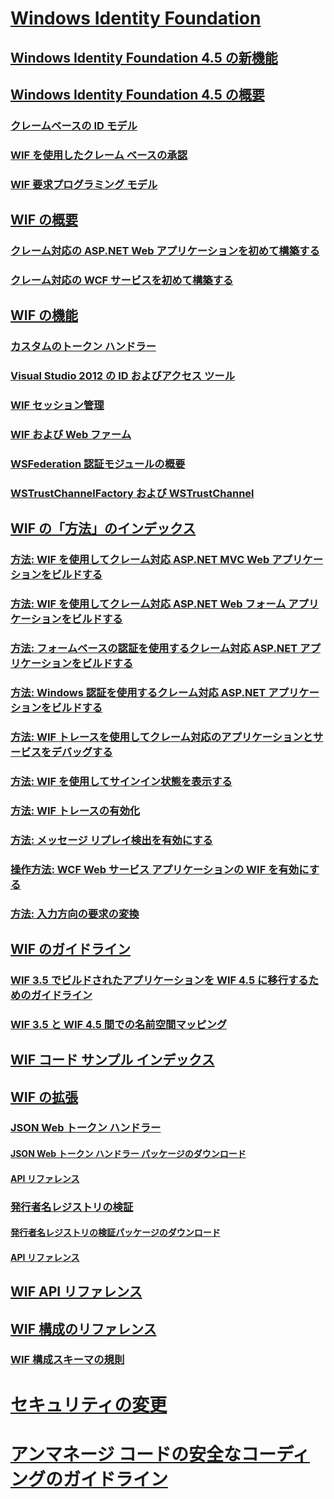 # [Windows Identity Foundation](index.md)
## [Windows Identity Foundation 4.5 の新機能](whats-new-in-wif.md)
## [Windows Identity Foundation 4.5 の概要](wif-overview.md)
### [クレームベースの ID モデル](claims-based-identity-model.md)
### [WIF を使用したクレーム ベースの承認](claims-based-authorization-using-wif.md)
### [WIF 要求プログラミング モデル](wif-claims-programming-model.md)
## [WIF の概要](getting-started-with-wif.md)
### [クレーム対応の ASP.NET Web アプリケーションを初めて構築する](building-my-first-claims-aware-aspnet-web-app.md)
### [クレーム対応の WCF サービスを初めて構築する](building-my-first-claims-aware-wcf-service.md)
## [WIF の機能](wif-features.md)
### [カスタムのトークン ハンドラー](custom-token-handlers.md)
### [Visual Studio 2012 の ID およびアクセス ツール](identity-and-access-tool-for-vs.md)
### [WIF セッション管理](wif-session-management.md)
### [WIF および Web ファーム](wif-and-web-farms.md)
### [WSFederation 認証モジュールの概要](wsfederation-authentication-module-overview.md)
### [WSTrustChannelFactory および WSTrustChannel](wstrustchannelfactory-and-wstrustchannel.md)
## [WIF の「方法」のインデックス](wif-how-tos-index.md)
### [方法: WIF を使用してクレーム対応 ASP.NET MVC Web アプリケーションをビルドする](how-to-build-claims-aware-aspnet-mvc-web-app-using-wif.md)
### [方法: WIF を使用してクレーム対応 ASP.NET Web フォーム アプリケーションをビルドする](how-to-build-claims-aware-aspnet-web-forms-app-using-wif.md)
### [方法: フォームベースの認証を使用するクレーム対応 ASP.NET アプリケーションをビルドする](claims-aware-aspnet-app-forms-authentication.md)
### [方法: Windows 認証を使用するクレーム対応 ASP.NET アプリケーションをビルドする](how-to-build-claims-aware-aspnet-app-using-windows-authentication.md)
### [方法: WIF トレースを使用してクレーム対応のアプリケーションとサービスをデバッグする](how-to-debug-claims-aware-applications-and-services-using-wif-tracing.md)
### [方法: WIF を使用してサインイン状態を表示する](how-to-display-signed-in-status-using-wif.md)
### [方法: WIF トレースの有効化](how-to-enable-wif-tracing.md)
### [方法: メッセージ リプレイ検出を有効にする](how-to-enable-token-replay-detection.md)
### [操作方法: WCF Web サービス アプリケーションの WIF を有効にする](how-to-enable-wif-for-a-wcf-web-service-application.md)
### [方法: 入力方向の要求の変換](how-to-transform-incoming-claims.md)
## [WIF のガイドライン](wif-guidelines.md)
### [WIF 3.5 でビルドされたアプリケーションを WIF 4.5 に移行するためのガイドライン](guidelines-for-migrating-an-application-built-using-wif-3-5-to-wif-4-5.md)
### [WIF 3.5 と WIF 4.5 間での名前空間マッピング](namespace-mapping-between-wif-3-5-and-wif-4-5.md)
## [WIF コード サンプル インデックス](wif-code-sample-index.md)
## [WIF の拡張](wif-extensions.md)
### [JSON Web トークン ハンドラー](json-web-token-handler.md)
#### [JSON Web トークン ハンドラー パッケージのダウンロード](downloading-the-json-web-token-handler-package.md)
#### [API リファレンス](json-web-token-handler-api-reference.md)
### [発行者名レジストリの検証](validating-issuer-name-registry.md)
#### [発行者名レジストリの検証パッケージのダウンロード](downloading-the-validating-issuer-name-registry-package.md)
#### [API リファレンス](validating-issuer-name-registry-api-reference.md)
## [WIF API リファレンス](wif-api-reference.md)
## [WIF 構成のリファレンス](wif-configuration-reference.md)
### [WIF 構成スキーマの規則](wif-configuration-schema-conventions.md)
# [セキュリティの変更](security-changes.md)
# [アンマネージ コードの安全なコーディングのガイドライン](secure-coding-guidelines-for-unmanaged-code.md)

